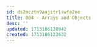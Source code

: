 ```yaml
---
id: ds2mcztn9aajitrlswfa2ve
title: 004 - Arrays and Objects
desc: ''
updated: 1713186128942
created: 1713186122632
---
```

